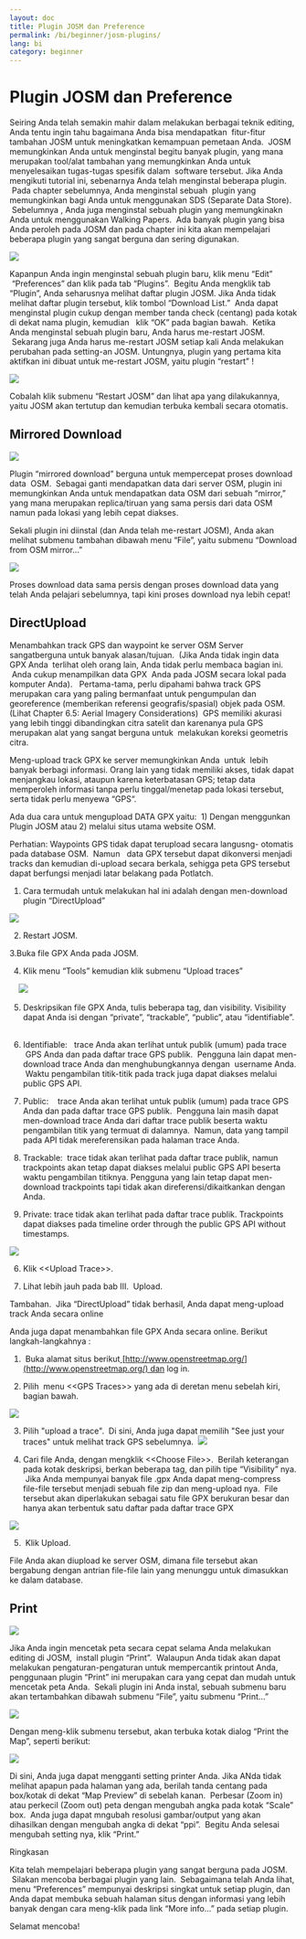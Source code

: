 ```yaml
---
layout: doc
title: Plugin JOSM dan Preference
permalink: /bi/beginner/josm-plugins/
lang: bi
category: beginner
---
```


Plugin JOSM dan Preference
==========================

Seiring Anda telah semakin mahir dalam melakukan berbagai teknik
editing, Anda tentu ingin tahu bagaimana Anda bisa mendapatkan
 fitur-fitur tambahan JOSM untuk meningkatkan kemampuan pemetaan Anda.
 JOSM memungkinkan Anda untuk menginstal begitu banyak plugin, yang mana
merupakan tool/alat tambahan yang memungkinkan Anda untuk menyelesaikan
tugas-tugas spesifik dalam  software tersebut. Jika Anda mengikuti
tutorial ini, sebenarnya Anda telah menginstal beberapa plugin.  Pada
chapter sebelumnya, Anda menginstal sebuah  plugin yang memungkinkan
bagi Anda untuk menggunakan SDS (Separate Data Store).  Sebelumnya ,
Anda juga menginstal sebuah plugin yang memungkinakn Anda untuk
menggunakan Walking Papers.  Ada banyak plugin yang bisa Anda peroleh
pada JOSM dan pada chapter ini kita akan mempelajari beberapa plugin
yang sangat berguna dan sering digunakan.

![]({{site.baseurl}}/images/bi_beg_ch3.1_image13.png)

Kapanpun Anda ingin menginstal sebuah plugin baru, klik menu “Edit”
 “Preferences” dan klik pada tab “Plugins”.  Begitu Anda mengklik tab
“Plugin”, Anda seharusnya melihat daftar plugin JOSM. Jika Anda tidak
melihat daftar plugin tersebut, klik tombol “Download List.”  Anda dapat
menginstal plugin cukup dengan member tanda check (centang) pada kotak
di dekat nama plugin, kemudian   klik “OK” pada bagian bawah.  Ketika
Anda menginstal sebuah plugin baru, Anda harus me-restart JOSM.
 Sekarang juga Anda harus me-restart JOSM setiap kali Anda melakukan
perubahan pada setting-an JOSM. Untungnya, plugin yang pertama kita
aktifkan ini dibuat untuk me-restart JOSM, yaitu plugin “restart” !


![]({{site.baseurl}}/images/bi_beg_ch3.1_image04.png)

Cobalah klik submenu “Restart JOSM” dan lihat apa yang dilakukannya,
yaitu JOSM akan tertutup dan kemudian terbuka kembali secara otomatis.

Mirrored Download
-----------------

![]({{site.baseurl}}/images/bi_beg_ch3.1_image06.png)

Plugin “mirrored download” berguna untuk mempercepat proses download
data  OSM.  Sebagai ganti mendapatkan data dari server OSM, plugin ini
memungkinkan Anda untuk mendapatkan data OSM dari sebuah “mirror,” yang
mana merupakan replica/tiruan yang sama persis dari data OSM namun pada
lokasi yang lebih cepat diakses.

Sekali plugin ini diinstal (dan Anda telah me-restart JOSM), Anda akan
melihat submenu tambahan dibawah menu “File”, yaitu submenu “Download
from OSM mirror...”

![]({{site.baseurl}}/images/bi_beg_ch3.1_image14.png)

Proses download data sama persis dengan proses download data yang telah
Anda pelajari sebelumnya, tapi kini proses download nya lebih cepat!

DirectUpload
------------

Menambahkan track GPS dan waypoint ke server OSM Server sangatberguna
untuk banyak alasan/tujuan.  (Jika Anda tidak ingin data GPX Anda
 terlihat oleh orang lain, Anda tidak perlu membaca bagian ini.  Anda
cukup menampilkan data GPX  Anda pada JOSM secara lokal pada komputer
Anda).   Pertama-tama, perlu dipahami bahwa track GPS merupakan cara
yang paling bermanfaat untuk pengumpulan dan georeference (memberikan
referensi geografis/spasial) objek pada OSM. (Lihat Chapter 6.5: Aerial
Imagery Considerations)  GPS memiliki akurasi yang lebih tinggi
dibandingkan citra satelit dan karenanya pula GPS merupakan alat yang
sangat berguna untuk  melakukan koreksi geometris citra.  

Meng-upload track GPX ke server memungkinkan Anda  untuk  lebih banyak
berbagi informasi. Orang lain yang tidak memiliki akses, tidak dapat
menjangkau lokasi, ataupun karena keterbatasan GPS; tetap data
memperoleh informasi tanpa perlu tinggal/menetap pada lokasi tersebut,
serta tidak perlu menyewa “GPS“.

Ada dua cara untuk mengupload DATA GPX yaitu:  1) Dengan menggunkan
Plugin JOSM atau 2) melalui situs utama website OSM.

Perhatian: Waypoints GPS tidak dapat terupload secara langusng- otomatis
pada database OSM.  Namun   data GPX tersebut dapat dikonversi menjadi
tracks dan kemudian di-upload secara berkala, sehigga peta GPS tersebut
dapat berfungsi menjadi latar belakang pada Potlatch.

1. Cara termudah untuk melakukan hal ini adalah dengan men-download
plugin “DirectUpload”

![]({{site.baseurl}}/images/bi_beg_ch3.1_image03.png)

2. Restart JOSM.

3.Buka file GPX Anda pada JOSM.

4. Klik menu “Tools” kemudian klik submenu “Upload traces”

    ![]({{site.baseurl}}/images/bi_beg_ch3.1_image00.png)

5. Deskripsikan file GPX Anda, tulis beberapa tag, dan visibility.
Visibility dapat Anda isi dengan “private”, “trackable”, “public”, atau
“identifiable”.  

1.  Identifiable:   trace Anda akan terlihat untuk publik (umum) pada
    trace  GPS Anda dan pada daftar trace GPS publik.  Pengguna lain
    dapat men-download trace Anda dan menghubungkannya dengan  username
    Anda.  Waktu pengambilan titik-titik pada track juga dapat diakses
    melalui public GPS API.  
2.  Public:    trace Anda akan terlihat untuk publik (umum) pada trace
    GPS Anda dan pada daftar trace GPS publik.  Pengguna lain masih
    dapat men-download trace Anda dari daftar trace publik beserta waktu
    pengambilan titik yang termuat di dalamnya.  Namun, data yang tampil
    pada API tidak mereferensikan pada halaman trace Anda.
3.  Trackable:  trace tidak akan terlihat pada daftar trace publik,
    namun trackpoints akan tetap dapat diakses melalui public GPS
    API beserta waktu pengambilan titiknya. Pengguna yang lain tetap
    dapat men-download trackpoints tapi tidak akan
    direferensi/dikaitkankan dengan Anda.  
4.  Private: trace tidak akan terlihat pada daftar trace publik.
    Trackpoints dapat diakses pada timeline order through the public GPS
    API without timestamps.

![]({{site.baseurl}}/images/bi_beg_ch3.1_image11.png)

6. Klik \<\<Upload Trace\>\>.

7. Lihat lebih jauh pada bab III.  Upload.

Tambahan.  Jika “DirectUpload” tidak berhasil, Anda dapat meng-upload
track Anda secara online

Anda juga dapat menambahkan file GPX Anda secara online. Berikut
langkah-langkahnya :

1.  Buka alamat situs
berikut[ ](http://www.openstreetmap.org/)[http://www.openstreetmap.org/](http://www.openstreetmap.org/) dan
log in.  

2. Pilih  menu \<\<GPS Traces\>\> yang ada di deretan menu sebelah
kiri, bagian bawah. 

![]({{site.baseurl}}/images/bi_beg_ch3.1_image05.png)

3. Pilih "upload a trace".  Di sini, Anda juga dapat memilih "See just
your traces" untuk melihat track GPS sebelumnya.
 ![]({{site.baseurl}}/images/bi_beg_ch3.1_image09.png)

4. Cari file Anda, dengan mengklik \<\<Choose File\>\>.  Berilah
keterangan pada kotak deskripsi, berkan beberapa tag, dan pilih tipe
“Visibility” nya.  Jika Anda mempunyai banyak file .gpx Anda dapat
meng-compress file-file tersebut menjadi sebuah file zip dan meng-upload
nya.  File tersebut akan diperlakukan sebagai satu file GPX berukuran
besar dan hanya akan terbentuk satu daftar pada daftar trace GPX

![]({{site.baseurl}}/images/bi_beg_ch3.1_image10.png)

5.  Klik Upload.

File Anda akan diupload ke server OSM, dimana file tersebut akan
bergabung dengan antrian file-file lain yang menunggu untuk dimasukkan
ke dalam database.

Print
-----

![]({{site.baseurl}}/images/bi_beg_ch3.1_image07.png)

Jika Anda ingin mencetak peta secara cepat selama Anda melakukan editing
di JOSM,  install plugin “Print”.  Walaupun Anda tidak akan dapat
melakukan pengaturan-pengaturan untuk mempercantik printout Anda,
penggunaan plugin “Print” ini merupakan cara yang cepat dan mudah untuk
mencetak peta Anda.  Sekali plugin ini Anda instal, sebuah submenu baru
akan tertambahkan dibawah submenu “File”, yaitu submenu “Print...”

![]({{site.baseurl}}/images/bi_beg_ch3.1_image08.png)

Dengan meng-klik submenu tersebut, akan terbuka kotak dialog “Print the
Map”, seperti berikut:

![]({{site.baseurl}}/images/bi_beg_ch3.1_image02.png)

Di sini, Anda juga dapat mengganti setting printer Anda. Jika ANda tidak
melihat apapun pada halaman yang ada, berilah tanda centang pada
box/kotak di dekat “Map Preview” di sebelah kanan.  Perbesar (Zoom in)
atau perkecil (Zoom out) peta dengan mengubah angka pada kotak “Scale”
box.  Anda juga dapat mngubah resolusi gambar/output yang akan
dihasilkan dengan mengubah angka di dekat “ppi”.  Begitu Anda selesai
mengubah setting nya, klik “Print.”

Ringkasan

Kita telah mempelajari beberapa plugin yang sangat berguna pada JOSM.
 Silakan mencoba berbagai plugin yang lain.  Sebagaimana telah Anda
lihat, menu “Preferences” mempunyai deskripsi singkat untuk setiap
plugin, dan Anda dapat membuka sebuah halaman situs dengan informasi
yang lebih banyak dengan cara meng-klik pada link “More info...” pada
setiap plugin.

Selamat mencoba!



